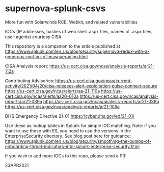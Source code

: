 # supernova-splunk-csvs
 More fun with Solarwinds RCE, Webkit, and related vulnerabilities

IOCs (IP addresses, hashes of web shell .aspx files, names of .aspx files, user-agents) courtesy CISA

This repository is a companion to the article published at https://www.splunk.com/en_us/blog/security/supernova-redux-with-a-generous-portion-of-masquerading.html




CISA Analysis report:
https://us-cert.cisa.gov/ncas/analysis-reports/ar21-112a

Contributing Advisories:
https://us-cert.cisa.gov/ncas/current-activity/2021/04/20/cisa-releases-alert-exploitation-pulse-connect-secure 
https://us-cert.cisa.gov/ncas/alerts/aa-21-110a 
https://us-cert.cisa.gov/ncas/alerts/aa20-010a 
https://us-cert.cisa.gov/ncas/analysis-reports/ar21-039a
https://us-cert.cisa.gov/ncas/analysis-reports/ar21-039b
https://us-cert.cisa.gov/ncas/analysis-reports/ar21-105a


DHS Emergency Directive 21-01
https://cyber.dhs.gov/ed/21-01/


Use these as lookup tables in Splunk for simple IOC matching. Note: if you want to use these with ES, you need to use the versions in the EnterpriseSecurity directory. See blog post here for guidance: https://www.splunk.com/en_us/blog/security/smoothing-the-bumps-of-onboarding-threat-indicators-into-splunk-enterprise-security.html

If you wish to add more IOCs to this repo, please send a PR!

23APR2021